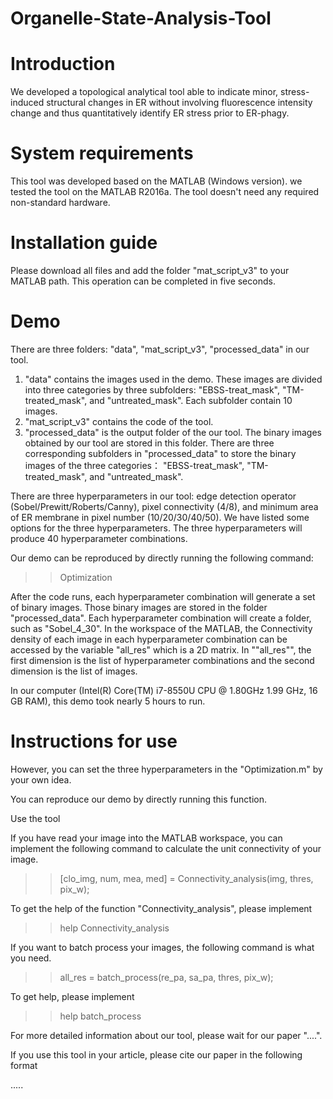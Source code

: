 # Organelle-State-Analysis-Tool

# Introduction

We developed a topological analytical tool able to indicate minor, stress-induced structural changes in ER without involving fluorescence intensity change and thus quantitatively identify ER stress prior to ER-phagy.

# System requirements
This tool was developed based on the MATLAB (Windows version). we tested the tool on the MATLAB R2016a. The tool doesn't need any required non-standard hardware.

# Installation guide
Please download all files and add the folder "mat_script_v3" to your MATLAB path. This operation can be completed in five seconds.

# Demo
There are three folders: "data", "mat_script_v3", "processed_data" in our tool.
1) "data" contains the images used in the demo. These images are divided into three categories by three subfolders: "EBSS-treat_mask", "TM-treated_mask", and "untreated_mask". Each subfolder contain 10 images.
2) "mat_script_v3" contains the code of the tool.
3) "processed_data" is the output folder of the our tool. The binary images obtained by our tool are stored in this folder. There are three corresponding subfolders in "processed_data" to store the binary images of the three categories： "EBSS-treat_mask", "TM-treated_mask", and "untreated_mask".

There are three hyperparameters in our tool: edge detection operator (Sobel/Prewitt/Roberts/Canny), pixel connectivity (4/8), and minimum area of ER membrane in pixel number (10/20/30/40/50). We have listed some options for the three hyperparameters. The three hyperparameters will produce 40 hyperparameter combinations. 

Our demo can be reproduced by directly running the following command:
>> Optimization

After the code runs, each hyperparameter combination will generate a set of binary images. Those binary images are stored in the folder "processed_data". Each hyperparameter combination will create a folder, such as "Sobel_4_30". In the workspace of the MATLAB, the Connectivity density of each image in each hyperparameter combination can be accessed by the variable "all_res" which is a 2D matrix. In ""all_res"", the first dimension is the list of hyperparameter combinations and the second dimension is the list of images.

In our computer (Intel(R) Core(TM) i7-8550U CPU @ 1.80GHz 1.99 GHz, 16 GB RAM), this demo took nearly 5 hours to run.

# Instructions for use


However, you can set the three hyperparameters in the "Optimization.m" by your own idea. 

You can reproduce our demo by directly running this function.

Use the tool

If you have read your image into the MATLAB workspace, you can implement the following command to calculate the unit connectivity of your image.
>> [clo_img, num, mea, med] = Connectivity_analysis(img, thres, pix_w);

To get the help of the function "Connectivity_analysis", please implement
>> help Connectivity_analysis

If you want to batch process your images, the following command is what you need.
>> all_res = batch_process(re_pa, sa_pa, thres, pix_w);

To get help, please implement
>> help batch_process

For more detailed information about our tool, please wait for our paper "....". 

If you use this tool in your article, please cite our paper in the following format

.....

